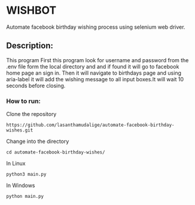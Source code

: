 # WISHBOT

Automate facebook birthday wishing process using selenium web driver.

## Description:

This program
First this program look for username and password from the .env file form the local directory and and if found it will go to facebook home page an sign in. Then it will navigate to birthdays page and using aria-label it will add the wishing message to all input boxes.It will wait 10 seconds before closing.

### How to run:

Clone the repository

```
https://github.com/lasanthamudalige/automate-facebook-birthday-wishes.git
```

Change into the directory

```
cd automate-facebook-birthday-wishes/
```


In Linux

```
python3 main.py
```

In Windows

```
python main.py
```


